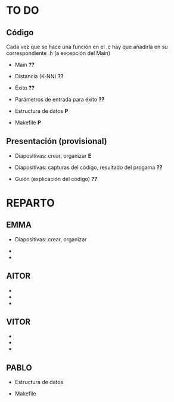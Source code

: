 # TO DO

## Código

Cada vez que se hace una función en el .c hay que añadirla en su correspondiente .h (a excepción del Main)

- Main **??**

- Distancia (K-NN) **??**

- Éxito **??**

- Parámetros de entrada para éxito **??**

- Estructura de datos **P**

- Makefile **P**


## Presentación (provisional)

- Diapositivas: crear, organizar **E**

- Diapositivas: capturas del código, resultado del progama **??**

- Guión (explicación del código) **??**


# REPARTO

## EMMA

- Diapositivas: crear, organizar

- 

- 

## AITOR

- 

- 

- 

## VITOR

- 

- 

- 

## PABLO

- Estructura de datos

- Makefile